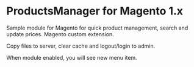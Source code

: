 ProductsManager for Magento 1.x
===============================

Sample module for Magento for quick product management, search and update prices. Magento custom extension.

Copy files to server, clear cache and logout/login to admin.

When module enabled, you will see new menu item.

